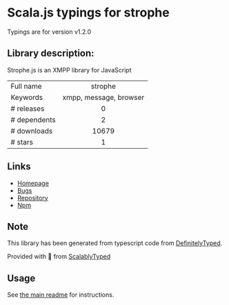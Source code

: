 
# Scala.js typings for strophe

Typings are for version v1.2.0

## Library description:
Strophe.js is an XMPP library for JavaScript

|                    |                 |
| ------------------ | :-------------: |
| Full name          | strophe |
| Keywords           | xmpp, message, browser |
| # releases         | 0 |
| # dependents       | 2 |
| # downloads        | 10679 |
| # stars            | 1 |

## Links
- [Homepage](http://strophe.im/strophejs)
- [Bugs](https://github.com/strophe/strophejs/issues)
- [Repository](https://github.com/strophe/strophejs)
- [Npm](https://www.npmjs.com/package/strophe)
    


## Note
This library has been generated from typescript code from [DefinitelyTyped](https://definitelytyped.org).

Provided with :purple_heart: from [ScalablyTyped](https://github.com/oyvindberg/ScalablyTyped)

## Usage
See [the main readme](../../readme.md) for instructions.


